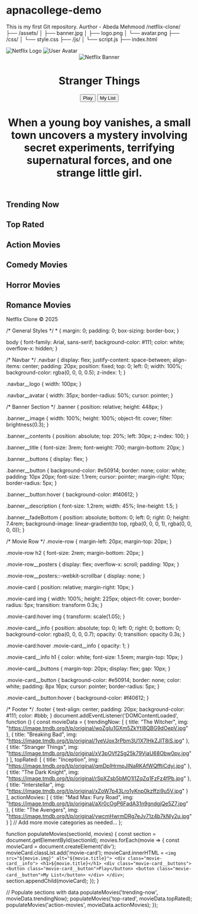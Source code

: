 # apnacollege-demo
This is my first Git repository.
Aurthor - Abeda Mehmood
/netflix-clone/
  ├── /assets/
  │     ├── banner.jpg
  │     ├── logo.png
  │     └── avatar.png
  ├── /css/
  │     └── style.css
  ├── /js/
  │     └── script.js
  ├── index.html
<!DOCTYPE html>
<html lang="en">
<head>
  <meta charset="UTF-8">
  <meta name="viewport" content="width=device-width, initial-scale=1.0">
  <title>Netflix Clone</title>
  <link rel="stylesheet" href="css/style.css">
</head>
<body>
  <!-- Navbar -->
  <div class="navbar">
    <img class="navbar__logo" src="assets/logo.png" alt="Netflix Logo" />
    <img class="navbar__avatar" src="assets/avatar.png" alt="User Avatar" />
  </div>

  <!-- Banner Section -->
  <header class="banner">
    <img class="banner__image" src="assets/banner.jpg" alt="Netflix Banner">
    <div class="banner__contents">
      <h1 class="banner__title">Stranger Things</h1>
      <div class="banner__buttons">
        <button class="banner__button">Play</button>
        <button class="banner__button">My List</button>
      </div>
      <h1 class="banner__description">When a young boy vanishes, a small town uncovers a mystery involving secret experiments, terrifying supernatural forces, and one strange little girl.</h1>
    </div>
    <div class="banner__fadeBottom"></div>
  </header>

  <!-- Movie Sections -->
  <section class="movie-row">
    <h2>Trending Now</h2>
    <div class="movie-row__posters" id="trending-now"></div>
  </section>

  <section class="movie-row">
    <h2>Top Rated</h2>
    <div class="movie-row__posters" id="top-rated"></div>
  </section>

  <section class="movie-row">
    <h2>Action Movies</h2>
    <div class="movie-row__posters" id="action-movies"></div>
  </section>

  <section class="movie-row">
    <h2>Comedy Movies</h2>
    <div class="movie-row__posters" id="comedy-movies"></div>
  </section>

  <section class="movie-row">
    <h2>Horror Movies</h2>
    <div class="movie-row__posters" id="horror-movies"></div>
  </section>

  <section class="movie-row">
    <h2>Romance Movies</h2>
    <div class="movie-row__posters" id="romance-movies"></div>
  </section>

  <!-- Footer -->
  <footer class="footer">
    <p>Netflix Clone &copy; 2025</p>
  </footer>

  <script src="js/script.js"></script>
</body>
</html>
/* General Styles */
* {
  margin: 0;
  padding: 0;
  box-sizing: border-box;
}

body {
  font-family: Arial, sans-serif;
  background-color: #111;
  color: white;
  overflow-x: hidden;
}

/* Navbar */
.navbar {
  display: flex;
  justify-content: space-between;
  align-items: center;
  padding: 20px;
  position: fixed;
  top: 0;
  left: 0;
  width: 100%;
  background-color: rgba(0, 0, 0, 0.5);
  z-index: 1;
}

.navbar__logo {
  width: 100px;
}

.navbar__avatar {
  width: 35px;
  border-radius: 50%;
  cursor: pointer;
}

/* Banner Section */
.banner {
  position: relative;
  height: 448px;
}

.banner__image {
  width: 100%;
  height: 100%;
  object-fit: cover;
  filter: brightness(0.3);
}

.banner__contents {
  position: absolute;
  top: 20%;
  left: 30px;
  z-index: 100;
}

.banner__title {
  font-size: 3rem;
  font-weight: 700;
  margin-bottom: 20px;
}

.banner__buttons {
  display: flex;
}

.banner__button {
  background-color: #e50914;
  border: none;
  color: white;
  padding: 10px 20px;
  font-size: 1.1rem;
  cursor: pointer;
  margin-right: 10px;
  border-radius: 5px;
}

.banner__button:hover {
  background-color: #f40612;
}

.banner__description {
  font-size: 1.2rem;
  width: 45%;
  line-height: 1.5;
}

.banner__fadeBottom {
  position: absolute;
  bottom: 0;
  left: 0;
  right: 0;
  height: 7.4rem;
  background-image: linear-gradient(to top, rgba(0, 0, 0, 1), rgba(0, 0, 0, 0));
}

/* Movie Row */
.movie-row {
  margin-left: 20px;
  margin-top: 20px;
}

.movie-row h2 {
  font-size: 2rem;
  margin-bottom: 20px;
}

.movie-row__posters {
  display: flex;
  overflow-x: scroll;
  padding: 10px;
}

.movie-row__posters::-webkit-scrollbar {
  display: none;
}

.movie-card {
  position: relative;
  margin-right: 10px;
}

.movie-card img {
  width: 100%;
  height: 225px;
  object-fit: cover;
  border-radius: 5px;
  transition: transform 0.3s;
}

.movie-card:hover img {
  transform: scale(1.05);
}

.movie-card__info {
  position: absolute;
  top: 0;
  left: 0;
  right: 0;
  bottom: 0;
  background-color: rgba(0, 0, 0, 0.7);
  opacity: 0;
  transition: opacity 0.3s;
}

.movie-card:hover .movie-card__info {
  opacity: 1;
}

.movie-card__info h1 {
  color: white;
  font-size: 1.5rem;
  margin-top: 10px;
}

.movie-card__buttons {
  margin-top: 20px;
  display: flex;
  gap: 10px;
}

.movie-card__button {
  background-color: #e50914;
  border: none;
  color: white;
  padding: 8px 16px;
  cursor: pointer;
  border-radius: 5px;
}

.movie-card__button:hover {
  background-color: #f40612;
}

/* Footer */
.footer {
  text-align: center;
  padding: 20px;
  background-color: #111;
  color: #bbb;
}
document.addEventListener('DOMContentLoaded', function () {
  const movieData = {
    trendingNow: [
      { title: "The Witcher", img: "https://image.tmdb.org/t/p/original/woZgIu1GXm5ZkYtI8QBG9dOepV.jpg" },
      { title: "Breaking Bad", img: "https://image.tmdb.org/t/p/original/1yeVJox3rPbm3U1X7lHkZJlT8iS.jpg" },
      { title: "Stranger Things", img: "https://image.tmdb.org/t/p/original/xV3pOVf2Sg25k79VjaU68Obw0pv.jpg" }
    ],
    topRated: [
      { title: "Inception", img: "https://image.tmdb.org/t/p/original/qmDpIHrmpJINaRKAfWQfftjCdyi.jpg" },
      { title: "The Dark Knight", img: "https://image.tmdb.org/t/p/original/rSpXZsb5bMO1l1ZqZq1FzFz4fPb.jpg" },
      { title: "Interstellar", img: "https://image.tmdb.org/t/p/original/xZoW7p43Lro1yKnp0kzffzi9u5V.jpg" }
    ],
    actionMovies: [
      { title: "Mad Max: Fury Road", img: "https://image.tmdb.org/t/p/original/aXr0cOgP6FadA31n9gndgjQe5Z7.jpg" },
      { title: "The Avengers", img: "https://image.tmdb.org/t/p/original/ywcmHwrmDRg7eJv71z4b7kNly2u.jpg" }
    ]
    // Add more movie categories as needed...
  };

  function populateMovies(sectionId, movies) {
    const section = document.getElementById(sectionId);
    movies.forEach(movie => {
      const movieCard = document.createElement('div');
      movieCard.classList.add('movie-card');
      movieCard.innerHTML = `
        <img src="${movie.img}" alt="${movie.title}">
        <div class="movie-card__info">
          <h1>${movie.title}</h1>
          <div class="movie-card__buttons">
            <button class="movie-card__button">Play</button>
            <button class="movie-card__button">My List</button>
          </div>
        </div>
      `;
      section.appendChild(movieCard);
    });
  }

  // Populate sections with data
  populateMovies('trending-now', movieData.trendingNow);
  populateMovies('top-rated', movieData.topRated);
  populateMovies('action-movies', movieData.actionMovies);
});
